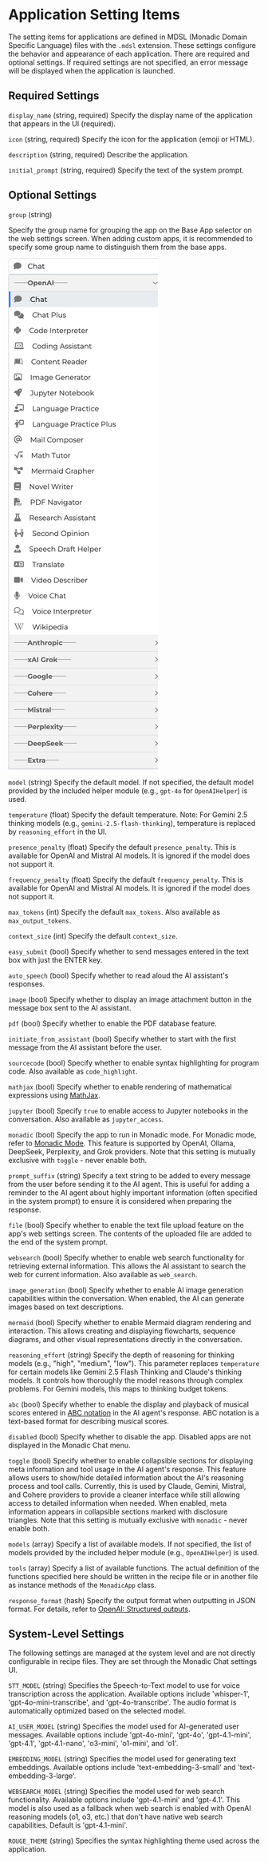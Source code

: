 # Application Setting Items

The setting items for applications are defined in MDSL (Monadic Domain Specific Language) files with the `.mdsl` extension. These settings configure the behavior and appearance of each application. There are required and optional settings. If required settings are not specified, an error message will be displayed when the application is launched.

## Required Settings

`display_name` (string, required)
Specify the display name of the application that appears in the UI (required).

`icon` (string, required)
Specify the icon for the application (emoji or HTML).

`description` (string, required)
Describe the application.

`initial_prompt` (string, required)
Specify the text of the system prompt.

## Optional Settings

`group` (string)

Specify the group name for grouping the app on the Base App selector on the web settings screen. When adding custom apps, it is recommended to specify some group name to distinguish them from the base apps.

![](../assets/images/groups.png ':size=300')

`model` (string)
Specify the default model. If not specified, the default model provided by the included helper module (e.g., `gpt-4o` for `OpenAIHelper`) is used.

`temperature` (float)
Specify the default temperature. Note: For Gemini 2.5 thinking models (e.g., `gemini-2.5-flash-thinking`), temperature is replaced by `reasoning_effort` in the UI.

`presence_penalty` (float)
Specify the default `presence_penalty`. This is available for OpenAI and Mistral AI models. It is ignored if the model does not support it.

`frequency_penalty` (float)
Specify the default `frequency_penalty`. This is available for OpenAI and Mistral AI models. It is ignored if the model does not support it.

`max_tokens` (int)
Specify the default `max_tokens`. Also available as `max_output_tokens`.

`context_size` (int)
Specify the default `context_size`.

`easy_submit` (bool)
Specify whether to send messages entered in the text box with just the ENTER key.

`auto_speech` (bool)
Specify whether to read aloud the AI assistant's responses.

`image` (bool)
Specify whether to display an image attachment button in the message box sent to the AI assistant.

`pdf` (bool)
Specify whether to enable the PDF database feature.

`initiate_from_assistant` (bool)
Specify whether to start with the first message from the AI assistant before the user.

`sourcecode` (bool)
Specify whether to enable syntax highlighting for program code. Also available as `code_highlight`.

`mathjax` (bool)
Specify whether to enable rendering of mathematical expressions using [MathJax](https://www.mathjax.org/).

`jupyter` (bool)
Specify `true` to enable access to Jupyter notebooks in the conversation. Also available as `jupyter_access`.

`monadic` (bool)
Specify the app to run in Monadic mode. For Monadic mode, refer to [Monadic Mode](./monadic-mode.md). This feature is supported by OpenAI, Ollama, DeepSeek, Perplexity, and Grok providers. Note that this setting is mutually exclusive with `toggle` - never enable both.

`prompt_suffix` (string)
Specify a text string to be added to every message from the user before sending it to the AI agent. This is useful for adding a reminder to the AI agent about highly important information (often specified in the system prompt) to ensure it is considered when preparing the response.

`file` (bool)
Specify whether to enable the text file upload feature on the app's web settings screen. The contents of the uploaded file are added to the end of the system prompt.

`websearch` (bool)
Specify whether to enable web search functionality for retrieving external information. This allows the AI assistant to search the web for current information. Also available as `web_search`.

`image_generation` (bool)
Specify whether to enable AI image generation capabilities within the conversation. When enabled, the AI can generate images based on text descriptions.

`mermaid` (bool)
Specify whether to enable Mermaid diagram rendering and interaction. This allows creating and displaying flowcharts, sequence diagrams, and other visual representations directly in the conversation.

`reasoning_effort` (string)
Specify the depth of reasoning for thinking models (e.g., "high", "medium", "low"). This parameter replaces `temperature` for certain models like Gemini 2.5 Flash Thinking and Claude's thinking models. It controls how thoroughly the model reasons through complex problems. For Gemini models, this maps to thinking budget tokens.

`abc` (bool)
Specify whether to enable the display and playback of musical scores entered in [ABC notation](https://abcnotation.com/) in the AI agent's response. ABC notation is a text-based format for describing musical scores.

`disabled` (bool)
Specify whether to disable the app. Disabled apps are not displayed in the Monadic Chat menu.

`toggle` (bool)
Specify whether to enable collapsible sections for displaying meta information and tool usage in the AI agent's response. This feature allows users to show/hide detailed information about the AI's reasoning process and tool calls. Currently, this is used by Claude, Gemini, Mistral, and Cohere providers to provide a cleaner interface while still allowing access to detailed information when needed. When enabled, meta information appears in collapsible sections marked with disclosure triangles. Note that this setting is mutually exclusive with `monadic` - never enable both.

`models` (array)
Specify a list of available models. If not specified, the list of models provided by the included helper module (e.g., `OpenAIHelper`) is used.

`tools` (array)
Specify a list of available functions. The actual definition of the functions specified here should be written in the recipe file or in another file as instance methods of the `MonadicApp` class.

`response_format` (hash)
Specify the output format when outputting in JSON format. For details, refer to [OpenAI: Structured outputs](https://platform.openai.com/docs/guides/structured-outputs).

## System-Level Settings

The following settings are managed at the system level and are not directly configurable in recipe files. They are set through the Monadic Chat settings UI.

`STT_MODEL` (string)
Specifies the Speech-to-Text model to use for voice transcription across the application. Available options include 'whisper-1', 'gpt-4o-mini-transcribe', and 'gpt-4o-transcribe'. The audio format is automatically optimized based on the selected model.

`AI_USER_MODEL` (string)
Specifies the model used for AI-generated user messages. Available options include 'gpt-4o-mini', 'gpt-4o', 'gpt-4.1-mini', 'gpt-4.1', 'gpt-4.1-nano', 'o3-mini', 'o1-mini', and 'o1'.

`EMBEDDING_MODEL` (string)
Specifies the model used for generating text embeddings. Available options include 'text-embedding-3-small' and 'text-embedding-3-large'.

`WEBSEARCH_MODEL` (string)
Specifies the model used for web search functionality. Available options include 'gpt-4.1-mini' and 'gpt-4.1'. This model is also used as a fallback when web search is enabled with OpenAI reasoning models (o1, o3, etc.) that don't have native web search capabilities. Default is 'gpt-4.1-mini'.

`ROUGE_THEME` (string)
Specifies the syntax highlighting theme used across the application.

